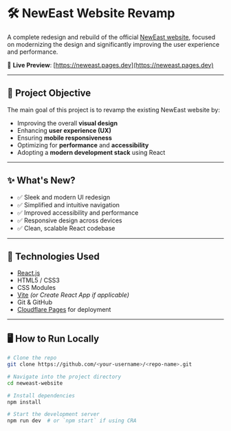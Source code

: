 # 🛠️ NewEast Website Revamp

A complete redesign and rebuild of the official [NewEast website](https://neweast.ae/), focused on modernizing the design and significantly improving the user experience and performance.

🔗 **Live Preview**: [https://neweast.pages.dev](https://neweast.pages.dev)

---

## 🚀 Project Objective

The main goal of this project is to revamp the existing NewEast website by:

- Improving the overall **visual design**
- Enhancing **user experience (UX)**
- Ensuring **mobile responsiveness**
- Optimizing for **performance** and **accessibility**
- Adopting a **modern development stack** using React

---

## ✨ What's New?

- ✅ Sleek and modern UI redesign
- ✅ Simplified and intuitive navigation
- ✅ Improved accessibility and performance
- ✅ Responsive design across devices
- ✅ Clean, scalable React codebase

---

## 🧪 Technologies Used

- [React.js](https://reactjs.org/)
- HTML5 / CSS3
- CSS Modules
- [Vite](https://vitejs.dev/) *(or Create React App if applicable)*
- Git & GitHub
- [Cloudflare Pages](https://pages.cloudflare.com/) for deployment

---

## 🖥️ How to Run Locally

```bash
# Clone the repo
git clone https://github.com/<your-username>/<repo-name>.git

# Navigate into the project directory
cd neweast-website

# Install dependencies
npm install

# Start the development server
npm run dev  # or `npm start` if using CRA
